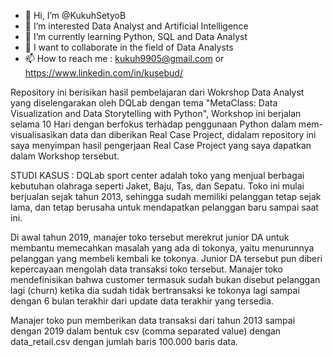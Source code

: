 - 👋 Hi, I’m @KukuhSetyoB
- 👀 I’m interested Data Analyst and Artificial Intelligence
- 🌱 I’m currently learning Python, SQL and Data Analyst
- 💞️ I want to collaborate in the field of Data Analysts
- 📫 How to reach me : kukuh9905@gmail.com or https://www.linkedin.com/in/kusebud/

Repository ini berisikan hasil pembelajaran dari Wokrshop Data Analyst yang diselengarakan oleh DQLab dengan tema
"MetaClass: Data Visualization and Data Storytelling with Python", Workshop ini berjalan selama 10 Hari dengan berfokus
terhadap penggunaan Python dalam mem-visualisasikan data dan diberikan Real Case Project, didalam repository ini saya 
menyimpan hasil pengerjaan Real Case Project yang saya dapatkan dalam Workshop tersebut.

STUDI KASUS :
DQLab sport center adalah toko yang menjual berbagai kebutuhan olahraga seperti Jaket, Baju, Tas, dan Sepatu. 
Toko ini mulai berjualan sejak tahun 2013, sehingga sudah memiliki pelanggan tetap sejak lama, dan tetap berusaha 
untuk mendapatkan pelanggan baru sampai saat ini.

Di awal tahun 2019,   manajer toko tersebut merekrut junior DA untuk membantu  memecahkan masalah yang ada di tokonya, 
yaitu menurunnya pelanggan yang membeli kembali ke tokonya.  Junior DA tersebut pun diberi kepercayaan mengolah data 
transaksi toko tersebut. Manajer toko mendefinisikan bahwa customer termasuk sudah bukan disebut pelanggan lagi (churn) 
ketika dia sudah tidak bertransaksi ke tokonya lagi sampai dengan 6 bulan terakhir dari update data terakhir yang tersedia.  

Manajer toko pun memberikan data transaksi dari tahun 2013 sampai dengan 2019 dalam bentuk csv (comma separated value) 
dengan data_retail.csv dengan jumlah baris 100.000 baris data.

<!---
KukuhSetyoB/KukuhSetyoB is a ✨ special ✨ repository because its `README.md` (this file) appears on your GitHub profile.
You can click the Preview link to take a look at your changes.
--->
